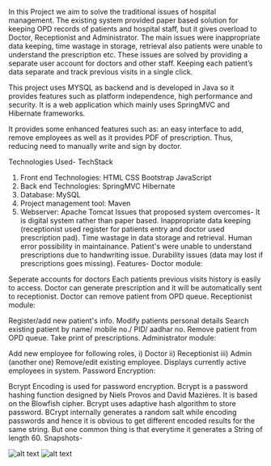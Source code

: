 In this Project we aim to solve the traditional issues of hospital management. The existing system provided paper based solution for keeping OPD records of patients and hospital staff, but it gives overload to Doctor, Receptionist and Administrator. The main issues were inappropriate data keeping, time wastage in storage, retrieval also patients were unable to understand the prescription etc. These issues are solved by providing a separate user account for doctors and other staff. Keeping each patient’s data separate and track previous visits in a single click.

This project uses MYSQL as backend and is developed in Java so it provides features such as platform independence, high performance and security. It is a web application which mainly uses SpringMVC and Hibernate frameworks.

It provides some enhanced features such as: an easy interface to add, remove employees as well as it provides PDF of prescription. Thus, reducing need to manually write and sign by doctor.

Technologies Used-
TechStack

1. Front end Technologies:
HTML
CSS
Bootstrap
JavaScript
2. Back end Technologies:
SpringMVC
Hibernate
3. Database:
MySQL
4. Project management tool:
Maven
5. Webserver:
Apache Tomcat
Issues that proposed system overcomes-
It is digital system rather than paper based.
Inappropriate data keeping (receptionist used register for patients entry and doctor used prescription pad).
Time wastage in data storage and retrieval.
Human error possibility in maintainance.
Patient's were unable to understand prescriptions due to handwriting issue.
Durability issues (data may lost if prescriptions goes missing).
Features-
Doctor module:

Seperate accounts for doctors
Each patients previous visits history is easily to access.
Doctor can generate prescription and it will be automatically sent to receptionist.
Doctor can remove patient from OPD queue.
Receptionist module:

Register/add new patient's info.
Modify patients personal details
Search existing patient by name/ mobile no./ PID/ aadhar no.
Remove patient from OPD queue.
Take print of prescriptions.
Administrator module:

Add new employee for following roles, i) Doctor ii) Receptionist iii) Admin (another one)
Remove/edit existing employee.
Displays currently active employees in system.
Password Encryption:

Bcrypt Encoding is used for password encryption. Bcrypt is a password hashing function designed by Niels Provos and David Mazières. It is based on the Blowfish cipher. Bcrypt uses adaptive hash algorithm to store password. BCrypt internally generates a random salt while encoding passwords and hence it is obvious to get different encoded results for the same string. But one common thing is that everytime it generates a String of length 60.
Snapshots-

![alt text]()
![alt text]()
